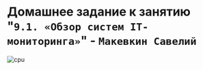 # Домашнее задание к занятию "`9.1. «Обзор систем IT-мониторинга»`" - `Макевкин Савелий`


![cpu](https://github.com/smakevkin/sys-pattern-homework/blob/main/img/cpu.png)